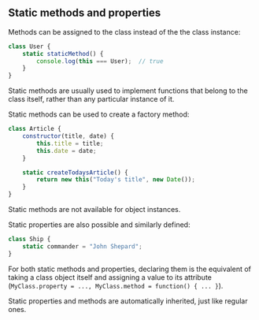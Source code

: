 ## Static methods and properties

Methods can be assigned to the class instead of the the class instance:

```js
class User {
    static staticMethod() {
        console.log(this === User);  // true
    }
}
```

Static methods are usually used to implement functions that belong to the class itself, rather than any particular instance of it.

Static methods can be used to create a factory method:

```js
class Article {
    constructor(title, date) {
        this.title = title;
        this.date = date;
    }

    static createTodaysArticle() {
        return new this("Today's title", new Date());
    }
}
```

Static methods are not available for object instances.

Static properties are also possible and similarly defined:

```js
class Ship {
    static commander = "John Shepard";
}
```

For both static methods and properties, declaring them is the equivalent of taking a class object itself and assigning a value to its attribute (`MyClass.property = ..., MyClass.method = function() { ... }`).

Static properties and methods are automatically inherited, just like regular ones.
